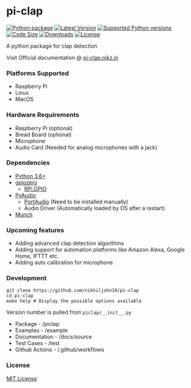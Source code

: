 pi-clap
=======

[![Python package](https://github.com/nikhiljohn10/pi-clap/workflows/Python%20package/badge.svg?branch=master)](https://pypi.python.org/pypi/pi-clap/)
[![Latest Version](https://img.shields.io/pypi/v/pi-clap)](https://pypi.python.org/pypi/pi-clap/)
[![Supported Python versions](https://img.shields.io/pypi/pyversions/pi-clap)](https://pypi.python.org/pypi/pi-clap/)
[![Code Size](https://img.shields.io/github/languages/code-size/nikhiljohn10/pi-clap)](https://pypi.python.org/pypi/pi-clap/)
[![Downloads](https://img.shields.io/pypi/dm/pi-clap)](https://pypi.python.org/pypi/pi-clap/)
[![License](https://img.shields.io/pypi/l/pi-clap)](https://github.com/nikhiljohn10/pi-clap/blob/master/LICENSE)

A python package for clap detection

Visit Official documentation @ [pi-clap.nikz.in](https://pi-clap.nikz.in/getting-started.html)

### Platforms Supported

* Raspberry Pi
* Linux
* MacOS

### Hardware Requirements

* Raspberry Pi (optional)
* Bread Board (optional)
* Microphone
* Audio Card (Needed for analog microphones with a jack)

### Dependencies

* [Python 3.6+](https://docs.python.org/3/)
* [gpiozero](https://gpiozero.readthedocs.io)
	* [RPi.GPIO](https://pypi.org/project/RPi.GPIO)
* [PyAudio](https://pypi.org/project/PyAudio)
	* [PortAudio](http://www.portaudio.com/) (Need to be installed manually)
	* Audio Driver (Automatically loaded by OS after a restart)
* [Munch](https://pypi.org/project/munch/)

### Upcoming features

* Adding advanced clap detection algorithms
* Adding support for automation platforms like Amazon Alexa, Google Home, IFTTT etc.
* Adding auto calibration for microphone

### Development

```
git clone https://github.com/nikhiljohn10/pi-clap
cd pi-clap
make help # Display the possible options available
```

Version number is pulled from `piclap/__init__.py`

- Package - /piclap
- Examples - /example
- Documentation - /docs/source
- Test Cases - /test
- Github Actions - /.github/workflows

### License

[MIT License](https://github.com/nikhiljohn10/pi-clap/blob/master/LICENSE)

